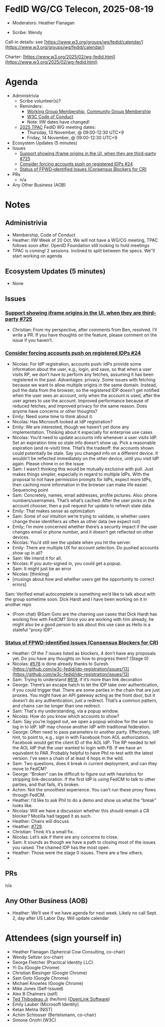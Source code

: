 # FedID WG/CG Telecon, 2025-08-19

* Moderators: Heather Flanagan

* Scribe:  Wendy

Call-in details: see [https://www.w3.org/groups/wg/fedid/calendar/](https://www.w3.org/groups/wg/fedid/calendar/) 

Charter: [https://www.w3.org/2025/02/wg-fedid.html](https://www.w3.org/2025/02/wg-fedid.html) 

# Agenda

* Administrivia  
  * Scribe volunteer(s)?  
  * Reminders:  
    * [Working Group Membership](https://www.w3.org/groups/wg/fedid/), [Community Group Membership](https://www.w3.org/community/fed-id/)  
    * [W3C Code of Conduct](https://www.w3.org/policies/code-of-conduct/)  
    * Note: IIW dates have changed\!  
  * [2025 TPAC](https://www.w3.org/2025/11/TPAC/schedule.html) FedID WG meeting dates:   
    * Thursday, 13 November, @ 09:00-12:30 UTC+9  
    * Friday, 14 November, @ 09:00-12:30 UTC+9  
* Ecosystem Updates (5 minutes)  
* Issues  
  * [Support showing iframe origins in the UI, when they are third-party \#725](https://github.com/w3c-fedid/FedCM/issues/725)  
  * [Consider forcing accounts push on registered IDPs \#24](https://github.com/w3c-fedid/idp-registration/issues/24)  
  * [Status of FPWD‐identified Issues (Consensus Blockers for CR)](https://github.com/w3c-fedid/FedCM/wiki/Status-of-FPWD%E2%80%90identified-Issues-\(Consensus-Blockers-for-CR\))  
* PRs  
  * n/a  
* Any Other Business (AOB)

# Notes

## Administrivia

* Membership, Code of Conduct  
* Heather: IIW Week of 20 Oct. We will not have a WG/CG meeting, TPAC follows soon after. OpenID Foundation still looking to hold meetings  
* TPAC is coming\! 2 sessions. Inclined to split between the specs. We’’ll start working on agenda

## Ecosystem Updates (5 minutes)

* None

## Issues

### [Support showing iframe origins in the UI, when they are third-party \#725](https://github.com/w3c-fedid/FedCM/issues/725)

* Christian: From my perspective, after comments from Ben, resolved. I’ll write a PR. If you have thoughts on the feature, please comment on the issue if you haven’t. 

### [Consider forcing accounts push on registered IDPs \#24](https://github.com/w3c-fedid/idp-registration/issues/24)

* Nicolas: For IdP registration, accounts push: IdPs provide some information about the user, e.g., login, and save, so that when a user visits RP, we don’t have to perform any fetches, assuming it has been registered in the past. Advantages: privacy. Some issues with fetching because we want to allow multiple origins in the same domain. Instead, pull the data from the browser, so the registered IDP doesn’t get notified when the user sees an account, only when the account is used, after the user agrees to use the account. Improved performance because of reduced fetches, and improved privacy for the same reason. Does anyone have concerns or other thoughts?  
* Emily: Need some time to think about it.   
* Nicolas: Has Microsoft looked at IdP registration?   
* Emily: We are interested, though we haven’t yet done any implementation. Thinking about it especially for enterprise use cases  
* Nicolas: You’d need to update accounts info whenever a user visits IdP. Set an expiration time so stale info doesn’t show up. Pick a reasonable expiration (and re-visit) time. THat’s the tradeoff: the accounts shown could potentially be stale. Say you changed info on a different device. It wouldn’t be reflected immediately on the other device, until you visit IdP again. Please chime in on the issue  
* Sam: I wasn’t thinking this would be mutually exclusive with pull. Just makes things simpler, especially in regard to multiple IdPs. With the proposal to not have permission prompts for IdPs, expect more IdPs, then caching more information in the browser can make life easier. Sequencing point  
* Sam: Concretely, names, email addresses, profile pictures. Also: phone numbers/usernames. That’s what’s cached. After the user picks in the account chooser, then a pull request for update to refresh stale data.   
* Emily: That makes sense as optimization  
* Sam: Some of our intuition we’re trying to validate, is whether users change those identifiers as often as other data (we expect not)  
* Emily; I’m more concerned whether there’s a security impact if the user changes email or phone number, and it doesn’t get reflected on other devices.   
* Nicolas: You’d still see the update when you hit the server.   
* Emily: There are multiple UX for account selection. Do pushed accounts show up in all?  
* Sam: We intend it for all.   
* Nicolas: If you auto-signed in, you could get a popup.   
* Sam: It might just be an error  
* Nicolas: \[thinking\]  
* \[musings about how and whether users get the opportunity to correct errors\]


Sam: Verified email autocomplete is something we’d like to talk about with the group sometime soon. Dick Hardt and I have been working on it in another repo 

* (From chat) ﻿@Sam Goto are the chaining use cases that Dick Hardt has working fine with FedCM? Since you are working with him already, he might also be a good person to ask about this use case as Hello is a stateful “proxy IDP”.

### [Status of FPWD‐identified Issues (Consensus Blockers for CR)](https://github.com/w3c-fedid/FedCM/wiki/Status-of-FPWD%E2%80%90identified-Issues-\(Consensus-Blockers-for-CR\))

* Heather: Of the 7 issues listed as blockers, 4 don’t have any proposals yet. Do you have any thoughts on how to progress them?  (Stage 0\)  
* Nicolas: [\#578](https://github.com/w3c-fedid/FedCM/issues/578) is done already thanks to Suresh. [https://github.com/w3c-fedid/idp-registration/issues/13](https://github.com/w3c-fedid/idp-registration/issues/13)   
* Sam: Trying to understand [\#618](https://github.com/w3c-fedid/FedCM/issues/618), if it’s more than link decoration  
* George: There’s an escape hatch to let the IDP take over authentication, if you could trigger that. There are some parties in the chain that are just proxies. You might have an API gateway acting as the front door, but it doesn’t do any authentication, just a redirect. That’s a common pattern, and chains can be longer than one redirect.   
* Sam: That's my understanding, via a popup window.   
* Nicolas: How do you know which accounts to show?  
* Sam: Say you’re logged out, we open a popup window for the user to log in to IdP. IdP may choose another IdP with traditional federation.  
* George: Often need to pass parameters to another party. Effectively, IdP hint, to point to, e.g., sign in with Facebook from AOL authorization. Facebook would get the client ID of the AOL IdP. The RP needed to tell the AOL IdP that the user wanted to login with FB. If we have an equivalent to PAR. Probably helpful to have Phil re-test with the latest version. I’ve seen a chain of at least 4 hops in the wild.   
* Sam: Two questions, does it break in current deployment, and can they move to FedCM?  
* George: “Broken” can be difficult to figure out with heuristics for stripping link-decoration. If the first IdP is using FedCM to talk to other parties, and that fails, it’s broken.   
* Achim: Not the smoothest experience. You can’t run these proxy flows through FedCM.  
* Heather: I’d like to ask Phil to do a demo and show us what the “break” looks like.  
* Nicolas: Will we have a discussion whether this should remain a CR blocker? Mozilla had tagged it as such.  
* Heather: Chairs will discuss  
* Heather: [\#729](https://github.com/w3c-fedid/FedCM/issues/729).   
* Christian: Think it’s a small fix.   
* Nicolas: Let’s ask if there are any concerns to close.   
* Sam: It sounds as though we have a path to closing most of the issues you raised. The chained IDP has the most open.   
* Heather: Those were the stage 0 issues. There are a few others.   
* 


## PRs

n/a

## Any Other Business (AOB)

* Heather: We’ll see if we have agenda for next week. Likely no call Sept. 2, day after US Labor Day. Will update calendar



# Attendees (sign yourself in)

* Heather Flanagan (Spherical Cow Consulting, co-chair)  
* Wendy Seltzer (co-chair)  
* George Fletcher (Practical Identity LLC)  
* Yi Gu (Google Chrome)  
* Christian Biesinger (Google Chrome)  
* Sam Goto (Google Chrome)  
* Michael Knowles (Google Chrome)  
* Mike Jones (Self-Issued)  
* Alex B Chalmers (self)  
* [Ted Thibodeau Jr](https://github.com/TallTed/) (he/him) ([OpenLink Software](https://openlinksw.com/))  
* Emily Lauber (Microsoft Identity)   
* Ketan Mehta (NIST)  
* Achim Schlosser (Bertelsmann, co-chair)  
* Simone Onofri (W3C)  
  